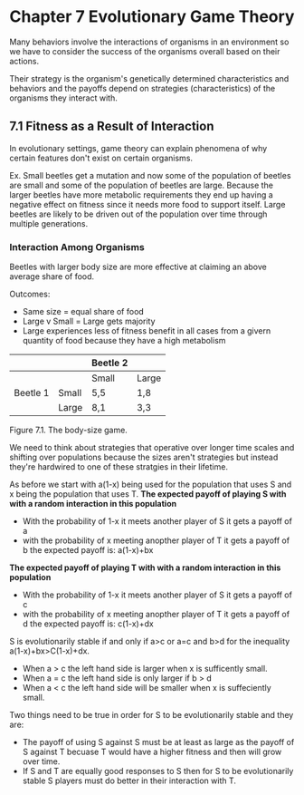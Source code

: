 # Chapter 7 Evolutionary Game Theory
Many behaviors involve the interactions of organisms in an environment so we have to consider the success of the organisms overall based on their actions. 

Their strategy is the organism's genetically determined characteristics and behaviors and the payoffs depend on strategies (characteristics) of the organisms they interact with.

## 7.1 Fitness as a Result of Interaction
In evolutionary settings, game theory can explain phenomena of why certain features don't exist on certain organisms. 

Ex. Small beetles get a mutation and now some of the population of beetles are small and some of the population of beetles are large. Because the larger beetles have more metabolic requirements they end up having a negative effect on fitness since it needs more food to support itself. Large beetles are likely to be driven out of the population over time through multiple generations. 

### Interaction Among Organisms
Beetles with larger body size are more effective at claiming an above average share of food.

Outcomes:
- Same size = equal share of food
- Large v Small = Large gets majority
- Large experiences less of fitness benefit in all cases from a givern quantity of food because they have a high metabolism

|          |       | Beetle 2 |       |
|----------|-------|----------|-------|
|          |       | Small    | Large |
| Beetle 1 | Small | 5,5      | 1,8   |
|          | Large | 8,1      | 3,3   |

Figure 7.1. The body-size game. 

We need to think about strategies that operative over longer time scales and shifting over populations because the sizes aren't strategies but instead they're hardwired to one of these stratgies in their lifetime. 

As before we start with a(1-x) being used for the population that uses S and x being the population that uses T.
**The expected payoff of playing S with with a random interaction in this population**
- With the probability of 1-x it meets another player of S it gets a payoff of a
- with the probability of x meeting anopther player of T it gets a payoff of b
the expected payoff is: a(1-x)+bx

**The expected payoff of playing T with with a random interaction in this population**
- With the probability of 1-x it meets another player of S it gets a payoff of c
- with the probability of x meeting anopther player of T it gets a payoff of d
the expected payoff is: c(1-x)+dx

S is evolutionarily stable if and only if a>c or a=c and b>d for the inequality a(1-x)+bx>C(1-x)+dx.
- When a > c the left hand side is larger when x is sufficently small. 
- When a = c the left hand side is only larger if b > d
- When a < c the left hand side will be smaller when x is suffeciently small.

Two things need to be true in order for S to be evolutionarily stable and they are:  
- The payoff of using S against S must be at least as large as the payoff of S against T becuase T would have a higher fitness and then will grow over time.
- If S and T are equally good responses to S then for S to be evolutionarily stable S players must do better in their interaction with T.